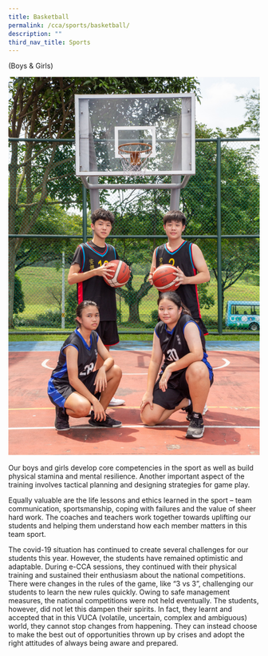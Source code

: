 ```yaml
---
title: Basketball
permalink: /cca/sports/basketball/
description: ""
third_nav_title: Sports
---
```

(Boys & Girls)

![](/images/IMG_0078_Basketball.jpg)

Our boys and girls develop core competencies in the sport as well as build physical stamina and mental resilience. Another important aspect of the training involves tactical planning and designing strategies for game play. 

Equally valuable are the life lessons and ethics learned in the sport – team communication, sportsmanship, coping with failures and the value of sheer hard work. The coaches and teachers work together towards uplifting our students and helping them understand how each member matters in this team sport. 

The covid-19 situation has continued to create several challenges for our students this year. However, the students have remained optimistic and adaptable. During e-CCA sessions, they continued with their physical training and sustained their enthusiasm about the national competitions. There were changes in the rules of the game, like “3 vs 3”, challenging our students to learn the new rules quickly. Owing to safe management measures, the national competitions were not held eventually. The students, however, did not let this dampen their spirits. In fact, they learnt and accepted that in this VUCA (volatile, uncertain, complex and ambiguous) world, they cannot stop changes from happening. They can instead choose to make the best out of opportunities thrown up by crises and adopt the right attitudes of always being aware and prepared.